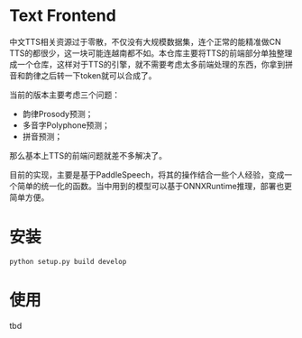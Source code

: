 # Text Frontend

中文TTS相关资源过于零散，不仅没有大规模数据集，连个正常的能精准做CN TTS的都很少，这一块可能连越南都不如。本仓库主要将TTS的前端部分单独整理成一个仓库，这样对于TTS的引擎，就不需要考虑太多前端处理的东西，你拿到拼音和韵律之后转一下token就可以合成了。

当前的版本主要考虑三个问题：

- 韵律Prosody预测；
- 多音字Polyphone预测；
- 拼音预测；

那么基本上TTS的前端问题就差不多解决了。

目前的实现，主要是基于PaddleSpeech，将其的操作结合一些个人经验，变成一个简单的统一化的函数。当中用到的模型可以基于ONNXRuntime推理，部署也更简单方便。


# 安装

```
python setup.py build develop
```

# 使用

tbd
